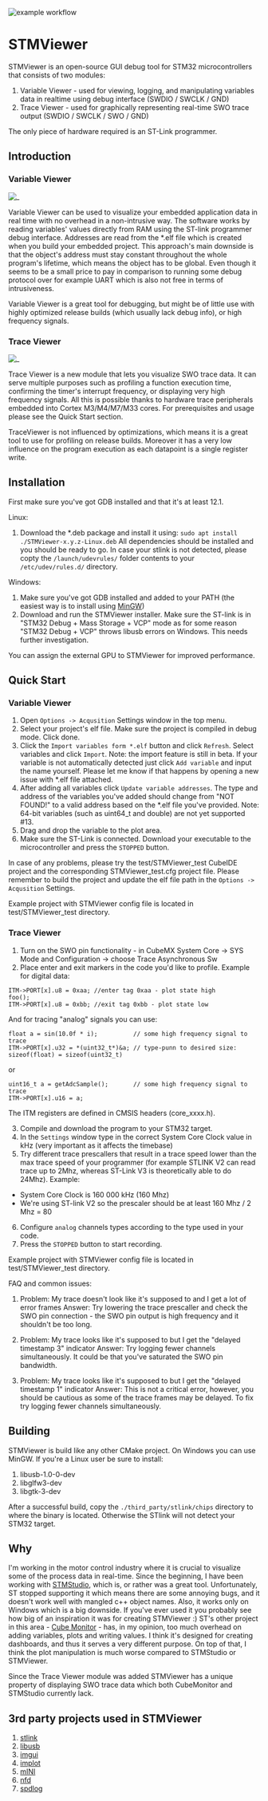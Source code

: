 ![example workflow](https://github.com/klonyyy/STMViewer/actions/workflows/build.yaml/badge.svg)

# STMViewer 
STMViewer is an open-source GUI debug tool for STM32 microcontrollers that consists of two modules:
1. Variable Viewer - used for viewing, logging, and manipulating variables data in realtime using debug interface (SWDIO / SWCLK / GND)
2. Trace Viewer - used for graphically representing real-time SWO trace output (SWDIO / SWCLK / SWO / GND)

The only piece of hardware required is an ST-Link programmer. 

## Introduction

### Variable Viewer
![_](./docs/VarViewer.gif)

Variable Viewer can be used to visualize your embedded application data in real time with no overhead in a non-intrusive way. The software works by reading variables' values directly from RAM using the ST-link programmer debug interface. Addresses are read from the *.elf file which is created when you build your embedded project. This approach's main downside is that the object's address must stay constant throughout the whole program's lifetime, which means the object has to be global. Even though it seems to be a small price to pay in comparison to running some debug protocol over for example UART which is also not free in terms of intrusiveness.

Variable Viewer is a great tool for debugging, but might be of little use with highly optimized release builds (which usually lack debug info), or high frequency signals.

### Trace Viewer 
![_](./docs/TraceViewer.gif)

Trace Viewer is a new module that lets you visualize SWO trace data. It can serve multiple purposes such as profiling a function execution time, confirming the timer's interrupt frequency, or displaying very high frequency signals. All this is possible thanks to hardware trace peripherals embedded into Cortex M3/M4/M7/M33 cores. For prerequisites and usage please see the Quick Start section. 

TraceViewer is not influenced by optimizations, which means it is a great tool to use for profiling on release builds. Moreover it has a very low influence on the program execution as each datapoint is a single register write. 

## Installation

First make sure you've got GDB installed and that it's at least 12.1.

Linux: 
1. Download the *.deb package and install it using:
`sudo apt install ./STMViewer-x.y.z-Linux.deb`
All dependencies should be installed and you should be ready to go. 
In case your stlink is not detected, please copty the `/launch/udevrules/` folder contents to your `/etc/udev/rules.d/` directory.

Windows: 
1. Make sure you've got GDB installed and added to your PATH (the easiest way is to install using [MinGW](https://www.mingw-w64.org))
2. Download and run the STMViewer installer. Make sure the ST-link is in "STM32 Debug + Mass Storage + VCP" mode as for some reason "STM32 Debug + VCP" throws libusb errors on Windows. This needs further investigation. 

You can assign the external GPU to STMViewer for improved performance. 

## Quick Start 

### Variable Viewer
1. Open `Options -> Acqusition` Settings window in the top menu. 
2. Select your project's elf file. Make sure the project is compiled in debug mode. Click done. 
3. Click the `Import variables form *.elf` button and click `Refresh`. Select variables and click `Import`. Note: the import feature is still in beta. If your variable is not automatically detected just click `Add variable` and input the name yourself. Please let me know if that happens by opening a new issue with *.elf file attached. 
4. After adding all variables click `Update variable addresses`. The type and address of the variables you've added should change from "NOT FOUND!" to a valid address based on the *.elf file you've provided. Note: 64-bit variables (such as uint64_t and double) are not yet supported #13.
5. Drag and drop the variable to the plot area.
6. Make sure the ST-Link is connected. Download your executable to the microcontroller and press the `STOPPED` button. 

In case of any problems, please try the test/STMViewer_test CubeIDE project and the corresponding STMViewer_test.cfg project file. Please remember to build the project and update the elf file path in the `Options -> Acqusition` Settings. 

Example project with STMViewer config file is located in test/STMViewer_test directory.

### Trace Viewer 
1. Turn on the SWO pin functionality - in CubeMX System Core -> SYS Mode and Configuration -> choose Trace Asynchronous Sw
2. Place enter and exit markers in the code you'd like to profile. Example for digital data: 
```
ITM->PORT[x].u8 = 0xaa; //enter tag 0xaa - plot state high
foo();
ITM->PORT[x].u8 = 0xbb; //exit tag 0xbb - plot state low
```
And for tracing "analog" signals you can use: 
```
float a = sin(10.0f * i);          // some high frequency signal to trace
ITM->PORT[x].u32 = *(uint32_t*)&a; // type-punn to desired size: sizeof(float) = sizeof(uint32_t)
```
or

```
uint16_t a = getAdcSample();       // some high frequency signal to trace
ITM->PORT[x].u16 = a;              
```

The ITM registers are defined in CMSIS headers (core_xxxx.h).

3. Compile and download the program to your STM32 target.
4. In the `Settings` window type in the correct System Core Clock value in kHz (very important as it affects the timebase)
5. Try different trace prescallers that result in a trace speed lower than the max trace speed of your programmer (for example STLINK V2 can read trace up to 2Mhz, whereas ST-Link V3 is theoretically able to do 24Mhz). Example:
- System Core Clock is 160 000 kHz (160 Mhz)
- We're using ST-link V2 so the prescaler should be at least 160 Mhz / 2 Mhz = 80
6. Configure `analog` channels types according to the type used in your code. 
7. Press the `STOPPED` button to start recording.

Example project with STMViewer config file is located in test/STMViewer_test directory.

FAQ and common issues: 
1. Problem: My trace doesn't look like it's supposed to and I get a lot of error frames
Answer: Try lowering the trace prescaller and check the SWO pin connection - the SWO pin output is high frequency and it shouldn't be too long.

2. Problem: My trace looks like it's supposed to but I get the "delayed timestamp 3" indicator
Answer: Try logging fewer channels simultaneously. It could be that you've saturated the SWO pin bandwidth.

3. Problem: My trace looks like it's supposed to but I get the "delayed timestamp 1" indicator
Answer: This is not a critical error, however, you should be cautious as some of the trace frames may be delayed. To fix try logging fewer channels simultaneously.


## Building

STMViewer is build like any other CMake project. On Windows you can use MinGW. If you're a Linux user be sure to install: 
1. libusb-1.0-0-dev
2. libglfw3-dev
3. libgtk-3-dev

After a successful build, copy the ``./third_party/stlink/chips`` directory to where the binary is located. Otherwise the STlink will not detect your STM32 target. 


## Why
I'm working in the motor control industry where it is crucial to visualize some of the process data in real-time. Since the beginning, I have been working with [STMStudio](https://www.st.com/en/development-tools/stm-studio-stm32.html), which is, or rather was a great tool. Unfortunately, ST stopped supporting it which means there are some annoying bugs, and it doesn't work well with mangled c++ object names. Also, it works only on Windows which is a big downside. If you've ever used it you probably see how big of an inspiration it was for creating STMViewer :) ST's other project in this area - [Cube Monitor](https://www.st.com/en/development-tools/stm32cubemonitor.html) - has, in my opinion, too much overhead on adding variables, plots and writing values. I think it's designed for creating dashboards, and thus it serves a very different purpose. On top of that, I think the plot manipulation is much worse compared to STMStudio or STMViewer. 

Since the Trace Viewer module was added STMViewer has a unique property of displaying SWO trace data which both CubeMonitor and STMStudio currently lack. 

## 3rd party projects used in STMViewer

1. [stlink](https://github.com/stlink-org/stlink)
2. [libusb](https://github.com/libusb/libusb)
3. [imgui](https://github.com/ocornut/imgui)
4. [implot](https://github.com/epezent/implot)
5. [mINI](https://github.com/pulzed/mINI)
6. [nfd](https://github.com/btzy/nativefiledialog-extended)
7. [spdlog](https://github.com/gabime/spdlog)

